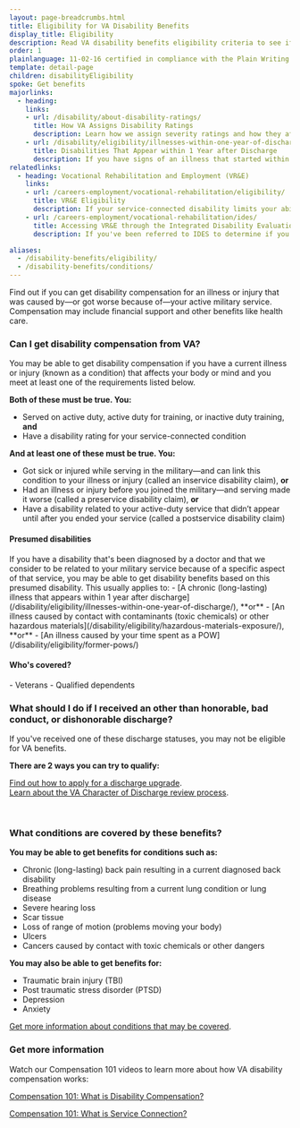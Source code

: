 ```yaml
---
layout: page-breadcrumbs.html
title: Eligibility for VA Disability Benefits
display_title: Eligibility
description: Read VA disability benefits eligibility criteria to see if you qualify for compensation for a presumptive disability or other service-connected conditions. A presumptive disability is an illness or injury we believe is related to military service. You can also learn more about dependent eligibility.
order: 1
plainlanguage: 11-02-16 certified in compliance with the Plain Writing Act
template: detail-page
children: disabilityEligibility
spoke: Get benefits
majorlinks:
  - heading:
    links:
    - url: /disability/about-disability-ratings/
      title: How VA Assigns Disability Ratings
      description: Learn how we assign severity ratings and how they affect your disability payments.
    - url: /disability/eligibility/illnesses-within-one-year-of-discharge/
      title: Disabilities That Appear within 1 Year after Discharge
      description: If you have signs of an illness that started within a year after you were discharged from active service, find out if you can get disability benefits.
relatedlinks:
  - heading: Vocational Rehabilitation and Employment (VR&E)
    links:
    - url: /careers-employment/vocational-rehabilitation/eligibility/
      title: VR&E Eligibility
      description: If your service-connected disability limits your ability to work or prevents you from working, find out if you can get VR&E benefits and services—like help exploring employment options and getting more training if required.
    - url: /careers-employment/vocational-rehabilitation/ides/
      title: Accessing VR&E through the Integrated Disability Evaluation System (IDES)
      description: If you've been referred to IDES to determine if you're medically unfit for duty due to a service-connected disability, find out how to access VR&E services as quickly as possible.

aliases:
  - /disability-benefits/eligibility/
  - /disability-benefits/conditions/
---
```

<div itemscope itemtype="http://schema.org/FAQPage">
<div itemprop="description"  class="va-introtext">

Find out if you can get disability compensation for an illness or injury that was caused by—or got worse because of—your active military service. Compensation may include financial support and other benefits like health care.

</div>

<div class="feature" markdown="1">

<div itemscope itemtype="http://schema.org/Question">
<h3 itemprop="name">Can I get disability compensation from VA?</h3>
<div itemprop="acceptedAnswer" itemscope itemtype="http://schema.org/Answer">
<div itemprop="text">

You may be able to get disability compensation if you have a current illness or injury (known as a condition) that affects your body or mind and you meet at least one of the requirements listed below.

<b>Both of these must be true. You:</b>
- Served on active duty, active duty for training, or inactive duty training, <b>and</b>
- Have a disability rating for your service-connected condition

**And at least one of these must be true. You:**
- Got sick or injured while serving in the military—and can link this condition to your illness or injury (called an inservice disability claim), **or**
- Had an illness or injury before you joined the military—and serving made it worse (called a preservice disability claim), **or**
- Have a disability related to your active-duty service that didn’t appear until after you ended your service (called a postservice disability claim)

<h4>Presumed disabilities</h4>
If you have a disability that's been diagnosed by a doctor and that we consider to be related to your military service because of a specific aspect of that service, you may be able to get disability benefits based on this presumed disability. This usually applies to:
- [A chronic (long-lasting) illness that appears within 1 year after discharge](/disability/eligibility/illnesses-within-one-year-of-discharge/), **or**
- [An illness caused by contact with contaminants (toxic chemicals) or other hazardous materials](/disability/eligibility/hazardous-materials-exposure/), **or**
- [An illness caused by your time spent as a POW](/disability/eligibility/former-pows/)


<h4>Who's covered?</h4>
- Veterans
- Qualified dependents

</div>
</div>
</div>
</div>

<div class="feature" markdown="1">

<div itemscope itemtype="http://schema.org/Question">

<h3 itemprop="name">What should I do if I received an other than honorable, bad conduct, or dishonorable discharge?</h3>
<div itemprop="acceptedAnswer" itemscope itemtype="http://schema.org/Answer">
<div itemprop="text">

If you've received one of these discharge statuses, you may not be eligible for VA benefits.

**There are 2 ways you can try to qualify:**

[Find out how to apply for a discharge upgrade](/discharge-upgrade-instructions/).<br/>
[Learn about the VA Character of Discharge review process](/discharge-upgrade-instructions/#other-options).

</div>
</div>
</div>
</div>

<div markdown="0"><br></div>
<div id="react-applicationStatus" data-widget-type="disability-app-status"></div>

<div itemscope itemtype="http://schema.org/Question">

<h3 itemprop="name">What conditions are covered by these benefits?</h3>
<div itemprop="acceptedAnswer" itemscope itemtype="http://schema.org/Answer">
<div itemprop="text">

**You may be able to get benefits for conditions such as:**
- Chronic (long-lasting) back pain resulting in a current diagnosed back disability
- Breathing problems resulting from a current lung condition or lung disease
- Severe hearing loss
- Scar tissue
- Loss of range of motion (problems moving your body)
- Ulcers
- Cancers caused by contact with toxic chemicals or other dangers

**You may also be able to get benefits for:**
- Traumatic brain injury (TBI)
- Post traumatic stress disorder (PTSD)
- Depression
- Anxiety

[Get more information about conditions that may be covered](https://www.benefits.va.gov/compensation/dbq_ListBySymptom.asp).

### Get more information

Watch our Compensation 101 videos to learn more about how VA disability compensation works:

[Compensation 101: What is Disability Compensation?](https://www.youtube.com/watch?v=T3RodE0nGFc)

[Compensation 101: What is Service Connection?](https://www.youtube.com/watch?v=h4vKqUlrdys)


</div>
</div>
</div>
<div markdown="0"><br></div>
</div>
